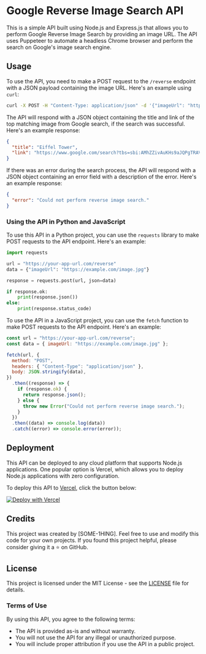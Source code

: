 # Google Reverse Image Search API

This is a simple API built using Node.js and Express.js that allows you to perform Google Reverse Image Search by providing an image URL. The API uses Puppeteer to automate a headless Chrome browser and perform the search on Google's image search engine.

## Usage

To use the API, you need to make a POST request to the `/reverse` endpoint with a JSON payload containing the image URL. Here's an example using `curl`:

```bash
curl -X POST -H "Content-Type: application/json" -d '{"imageUrl": "https://example.com/image.jpg"}' https://your-app-url.com/reverse
```

The API will respond with a JSON object containing the title and link of the top matching image from Google search, if the search was successful. Here's an example response:

```json
{
  "title": "Eiffel Tower",
  "link": "https://www.google.com/search?tbs=sbi:AMhZZivAuKHs9aJQPgTRAVqd74iKAWz3SLXaaljMHZUWu5QnFIBD1RQ1GA6B0cyS1TJwMhVrYowa4D0mCWVF5vBGRuhAyMQU0CVx_1wJb8N4eGvtnTXK7thizkT8WA5CItsHmlh06Kz1izB0WgHo2jNlbyONDJhU7sg"
}
```

If there was an error during the search process, the API will respond with a JSON object containing an error field with a description of the error. Here's an example response:

```json
{
  "error": "Could not perform reverse image search."
}
```

### Using the API in Python and JavaScript

To use this API in a Python project, you can use the `requests` library to make POST requests to the API endpoint. Here's an example:

```python
import requests

url = "https://your-app-url.com/reverse"
data = {"imageUrl": "https://example.com/image.jpg"}

response = requests.post(url, json=data)

if response.ok:
    print(response.json())
else:
    print(response.status_code)
```

To use the API in a JavaScript project, you can use the `fetch` function to make POST requests to the API endpoint. Here's an example:

```javascript
const url = "https://your-app-url.com/reverse";
const data = { imageUrl: "https://example.com/image.jpg" };

fetch(url, {
  method: "POST",
  headers: { "Content-Type": "application/json" },
  body: JSON.stringify(data),
})
  .then((response) => {
    if (response.ok) {
      return response.json();
    } else {
      throw new Error("Could not perform reverse image search.");
    }
  })
  .then((data) => console.log(data))
  .catch((error) => console.error(error));

```

## Deployment

This API can be deployed to any cloud platform that supports Node.js applications. One popular option is Vercel, which allows you to deploy Node.js applications with zero configuration.

To deploy this API to [Vercel](https://vercel.com/), click the button below:

[![Deploy with Vercel](https://vercel.com/button)](https://vercel.com/new/clone?repository-url=https%3A%2F%2Fgithub.com%2FSOME-1HING%2Fgoogle-reverse-image-api&project-name=google-reverse-image-api&repository-name=google-reverse-image-api)

## Credits

This project was created by [SOME-1HING]. Feel free to use and modify this code for your own projects. If you found this project helpful, please consider giving it a ⭐️ on GitHub.

## License

This project is licensed under the MIT License - see the [LICENSE]() file for details.

### Terms of Use

By using this API, you agree to the following terms:

- The API is provided as-is and without warranty.
- You will not use the API for any illegal or unauthorized purpose.
- You will include proper attribution if you use the API in a public project.
